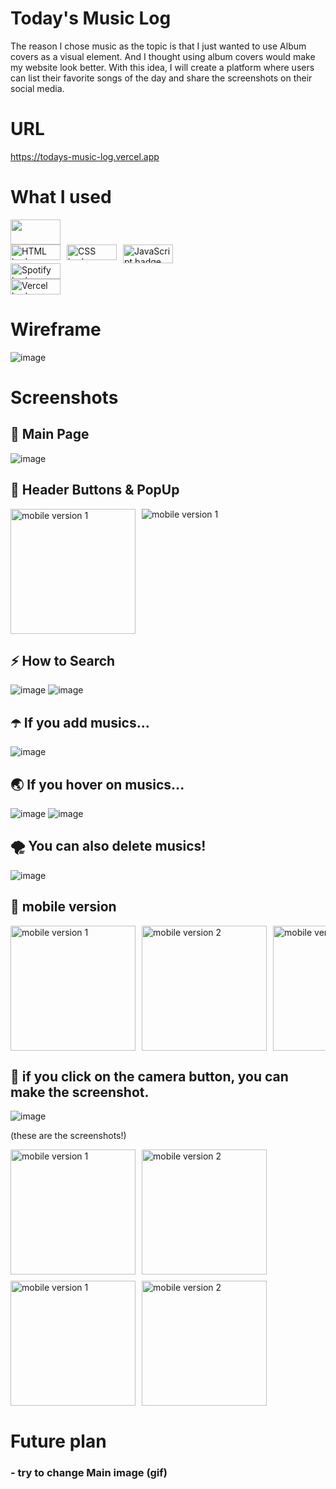# Today's Music Log

The reason I chose music as the topic is that
I just wanted to use Album covers as a visual element.
And I thought using album covers would make my website look better.
With this idea, I will create a platform where
users can list their favorite songs of the day
and share the screenshots on their social media.

# URL

https://todays-music-log.vercel.app

# What I used
<img width=80 height="40" src="https://pbs.twimg.com/media/EtZYf1FWYAMmtHj.jpg"/>
<div style="display: flex; gap: 10px;">
  <img width="80" height="25" src="https://img.shields.io/badge/HTML-239120?style=for-the-badge&logo=html5&logoColor=white" alt="HTML badge">
  <img width="80" height="25" src="https://img.shields.io/badge/CSS-239120?&style=for-the-badge&logo=css3&logoColor=white" alt="CSS badge">
  <img width="80" height="30" src="https://img.shields.io/badge/JavaScript-F7DF1E?style=for-the-badge&logo=JavaScript&logoColor=white" alt="JavaScript badge">
</div>
<div style="display: flex; gap: 10px;">
  <img width="80" height="25" src="https://img.shields.io/badge/Spotify-1ED760?&style=for-the-badge&logo=spotify&logoColor=white" alt="Spotify badge">
</div>
<div style="display: flex; gap: 10px;">
  <img width="80" height="25" src="https://img.shields.io/badge/Vercel-000000?style=for-the-badge&logo=vercel&logoColor=white" alt="Vercel badge">
</div>

# Wireframe

![image](./public/readme/wireframe.png)

# Screenshots

## 💎 Main Page

![image](./public/readme/screen1.png)

## 🌈 Header Buttons & PopUp

<div style="display: flex; flex-wrap: wrap; gap: 10px; overflow-x: auto;">
  <img src="./public/readme/screen2.png" alt="mobile version 1" width="200">
  <img src="./public/readme/screen3.png" alt="mobile version 1">
  </div>
    
## ⚡️ How to Search
  ![image](./public/readme/screen4.png)
  ![image](./public/readme/cursor1.png)

## ☂️ If you add musics...

![image](./public/readme/screen5.png)

## 🌏 If you hover on musics...

![image](./public/readme/cursor2.png)
![image](./public/readme/cursor3.png)

## 🌪️ You can also delete musics!

![image](./public/readme/screen7.png)

## 🍎 mobile version

 <div style="display: flex; flex-wrap: nowrap; gap: 10px; overflow-x: auto;">
  <img src="./public/readme/screen8.png" alt="mobile version 1" width="200">
  <img src="./public/readme/screen9.png" alt="mobile version 2" width="200">
  <img src="./public/readme/screen10.png" alt="mobile version 3" width="200">
  <img src="./public/readme/screen11.png" alt="mobile version 4" width="200">
</div>

## 🍭 if you click on the camera button, you can make the screenshot.

![image](./public/readme/cursor4.png)

(these are the screenshots!)

<div style="display: flex; justify-content:flex-start flex-wrap: nowrap; gap: 10px; overflow-x: auto; margin-bottom:10px">
  <img src="./public/readme/capture1.jpg" alt="mobile version 1" width="200">
  <img src="./public/readme/capture3.jpg" alt="mobile version 2" width="200">
</div>

<div style="display: flex; flex-wrap: nowrap; gap: 10px; overflow-x: auto;">
  <img src="./public/readme/capture2.jpg" alt="mobile version 1" width="200">
  <img src="./public/readme/capture4.jpg" alt="mobile version 2" width="200">
</div>

# Future plan

### - try to change Main image (gif)
